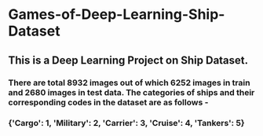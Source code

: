 # Games-of-Deep-Learning-Ship-Dataset

## This is a Deep Learning Project on Ship Dataset.

### There are total 8932 images out of which 6252 images in train and 2680 images in test data. The categories of ships and their corresponding codes in the dataset are as follows -
### {'Cargo': 1, 'Military': 2, 'Carrier': 3, 'Cruise': 4, 'Tankers': 5}
